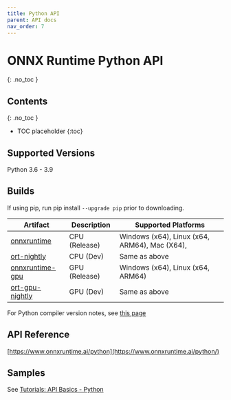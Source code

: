 ```yaml
---
title: Python API
parent: API docs
nav_order: 7
---
```


# ONNX Runtime Python API
{: .no_toc }

## Contents
{: .no_toc }

* TOC placeholder
{:toc}

## Supported Versions
Python 3.6 - 3.9

## Builds
If using pip, run pip install `--upgrade pip` prior to downloading.	 

| Artifact      | Description | Supported Platforms |
|-----------    |-------------|---------------------|
|[onnxruntime](https://pypi.org/project/onnxruntime)|CPU (Release)| Windows (x64), Linux (x64, ARM64), Mac (X64),  |
|[ort-nightly](https://test.pypi.org/project/ort-nightly)|CPU (Dev)    | Same as above |
|[onnxruntime-gpu](https://pypi.org/project/onnxruntime-gpu)|GPU (Release)| Windows (x64), Linux (x64, ARM64) |
|[ort-gpu-nightly](https://test.pypi.org/project/ort-gpu-nightly)|GPU (Dev) | Same as above |


For Python compiler version notes, see [this page](https://github.com/microsoft/onnxruntime/tree/master/docs/Python_Dev_Notes.md)

## API Reference

[https://www.onnxruntime.ai/python](https://www.onnxruntime.ai/python/)

## Samples
See [Tutorials: API Basics - Python](../tutorials/inferencing/api-basics.md#python)